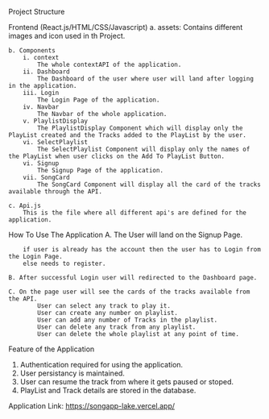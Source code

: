 Project Structure

Frontend (React.js/HTML/CSS/Javascript)
    a. assets:
        Contains different images and icon used in th Project.

    b. Components
        i. context
            The whole contextAPI of the application.
        ii. Dashboard
            The Dashboard of the user where user will land after logging in the application.
        iii. Login
            The Login Page of the application.
        iv. Navbar
            The Navbar of the whole application.
        v. PlaylistDisplay
            The PlaylistDisplay Component which will display only the PlayList created and the Tracks added to the PlayList by the user.
        vi. SelectPlaylist
            The SelectPlaylist Component will display only the names of the PlayList when user clicks on the Add To PlayList Button.
        vi. Signup
            The Signup Page of the application.
        vii. SongCard
            The SongCard Component will display all the card of the tracks available through the API.
    
    c. Api.js
        This is the file where all different api's are defined for the application.

How To Use The Application
    A. The User will land on the Signup Page.
    
        if user is already has the account then the user has to Login from the Login Page. 
        else needs to register.

    B. After successful Login user will redirected to the Dashboard page.

    C. On the page user will see the cards of the tracks available from the API.
            User can select any track to play it. 
            User can create any number on playlist.
            User can add any number of Tracks in the playlist.
            User can delete any track from any playlist.
            User can delete the whole playlist at any point of time.

Feature of the Application
1. Authentication required for using the application.
2. User persistancy is maintained.
3. User can resume the track from where it gets paused or stoped.
4. PlayList and Track details are stored in the database.

Application Link: 
https://songapp-lake.vercel.app/